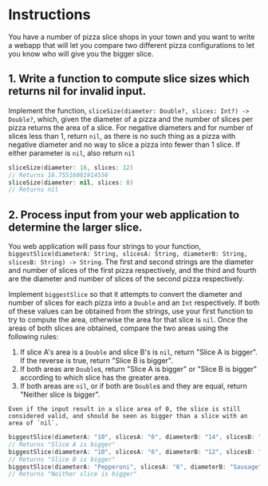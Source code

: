 # Instructions

You have a number of pizza slice shops in your town and you want to write a webapp that will let you compare two different pizza configurations to let you know who will give you the bigger slice.

## 1. Write a function to compute slice sizes which returns nil for invalid input.

Implement the function, `sliceSize(diameter: Double?, slices: Int?) -> Double?`, which, given the diameter of a pizza and the number of slices per pizza returns the area of a slice.
For negative diameters and for number of slices less than 1, return `nil`, as there is no such thing as a pizza with negative diameter and no way to slice a pizza into fewer than 1 slice.
If either parameter is `nil`, also return `nil`

```swift
sliceSize(diameter: 16, slices: 12)
// Returns 16.75516081914556
sliceSize(diameter: nil, slices: 8)
// Returns nil
```

## 2. Process input from your web application to determine the larger slice.

You web application will pass four strings to your function, `biggestSlice(diameterA: String, slicesA: String, diameterB: String, slicesB: String) -> String`.
The first and second strings are the diameter and number of slices of the first pizza respectively, and the third and fourth are the diameter and number of slices of the second pizza respectively.

Implement `biggestSlice` so that it attempts to convert the diameter and number of slices for each pizza into a `Double` and an `Int` respectively.
If both of these values can be obtained from the strings, use your first function to try to compute the area, otherwise the area for that slice is `nil`.
Once the areas of both slices are obtained, compare the two areas using the following rules:

1. If slice A's area is a `Double` and slice B's is `nil`, return "Slice A is bigger". If the reverse is true, return "Slice B is bigger".
2. If both areas are `Double`s, return "Slice A is bigger" or "Slice B is bigger" according to which slice has the greater area.
3. If both areas are `nil`, or if both are `Double`s and they are equal, return "Neither slice is bigger".

~~~~exercism/note
Even if the input result in a slice area of 0, the slice is still considered valid, and should be seen as bigger than a slice with an area of `nil`.
~~~~

```swift
biggestSlice(diameterA: "10", slicesA: "6", diameterB: "14", slicesB: "12")
// Returns "Slice A is bigger"
biggestSlice(diameterA: "10", slicesA: "6", diameterB: "12", slicesB: "8")
// Returns "Slice B is bigger"
biggestSlice(diameterA: "Pepperoni", slicesA: "6", diameterB: "Sausage", slicesB: "12")
// Returns "Neither slice is bigger"
```
